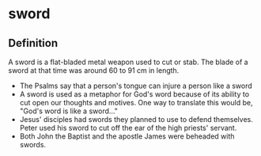 # sword

## Definition

A sword is a flat-bladed metal weapon used to cut or stab. The blade of a sword at that time was around 60 to 91 cm in length.

* The Psalms say that a person's tongue can injure a person like a sword
* A sword is used as a metaphor for God's word because of its ability to cut open our thoughts and motives. One way to translate this would be, "God's word is like a sword..."
* Jesus' disciples had swords they planned to use to defend themselves. Peter used his sword to cut off the ear of the high priests' servant.
* Both John the Baptist and the apostle James were beheaded with swords.
